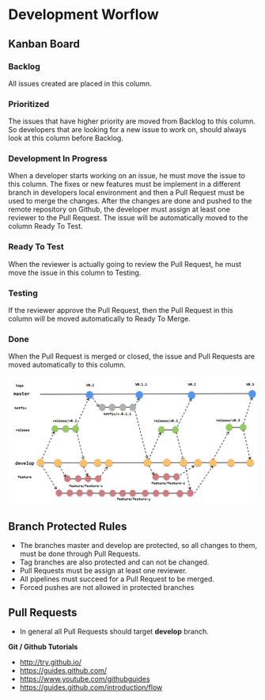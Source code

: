 # Development Worflow


## Kanban Board


### Backlog

All issues created are placed in this column.


### Prioritized

The issues that have higher priority are moved from Backlog to this column. So developers that are looking for a new issue to work on, should always look at this column before Backlog.


### Development In Progress

When a developer starts working on an issue, he must move the issue to this column. 
The fixes or new features must be implement in a different branch in developers local environment and then a Pull Request must be used to merge the changes. After the changes are done and pushed to the remote repository on Github, the developer must assign at least one reviewer to the Pull Request. The issue will be automatically moved to the column Ready To Test.


### Ready To Test

When the reviewer is actually going to review the Pull Request, he must move the issue in this column to Testing.


### Testing

If the reviewer approve the Pull Request, then the Pull Request in this column will be moved automatically to Ready To Merge.



### Done

When the Pull Request is merged or closed, the issue and Pull Requests are moved automatically to this column. 


![Git Workflow](docs/img/git-workflow.png)


## Branch Protected Rules

* The branches master and develop are protected, so all changes to them, must be done through Pull Requests. 
* Tag branches are also protected and can not be changed.
* Pull Requests must be assign at least one reviewer.
* All pipelines must succeed for a Pull Request to be merged.
* Forced pushes are not allowed in protected branches


## Pull Requests

* In general all Pull Requests should target __develop__ branch.





**Git / Github Tutorials**
* http://try.github.io/
* https://guides.github.com/
* https://www.youtube.com/githubguides
* https://guides.github.com/introduction/flow

